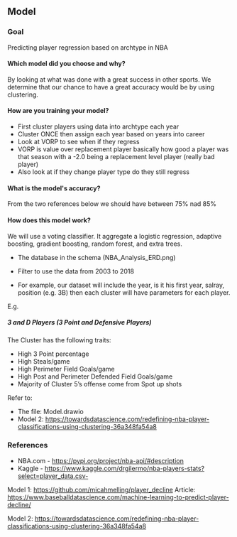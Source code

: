 ## Model

### Goal

Predicting player regression based on archtype in NBA

#### Which model did you choose and why?

By looking at what was done with a great success in other sports. We determine that our chance to have a great accuracy would be by using clustering.

#### How are you training your model?

- First cluster players using data into archtype each year
- Cluster ONCE then assign each year based on years into career
- Look at VORP to see when if they regress
- VORP is value over replacement player basically how good a player was that season with a -2.0 being a replacement level player (really bad player)
- Also look at if they change player type do they still regress

#### What is the model's accuracy?

From the two references below we should have between 75% nad 85%

#### How does this model work?

We will use a voting classifier. It aggregate a logistic regression, adaptive boosting, gradient boosting, random forest, and extra trees.

- The database in the schema (NBA_Analysis_ERD.png)

- Filter to use the data from 2003 to 2018

- For example, our dataset will include the year, is it his first year, salray, position (e.g. 3B) then each cluster will have parameters for each player.

E.g.

##### 3 and D Players (3 Point and Defensive Players)

The Cluster has the following traits:

- High 3 Point percentage
- High Steals/game
- High Perimeter Field Goals/game
- High Post and Perimeter Defended Field Goals/game
- Majority of Cluster 5’s offense come from Spot up shots

Refer to:

- The file: Model.drawio
- Model 2: https://towardsdatascience.com/redefining-nba-player-classifications-using-clustering-36a348fa54a8

### References

- NBA.com - https://pypi.org/project/nba-api/#description
- Kaggle - https://www.kaggle.com/drgilermo/nba-players-stats?select=player_data.csv-

Model 1: https://github.com/micahmelling/player_decline
Article: https://www.baseballdatascience.com/machine-learning-to-predict-player-decline/

Model 2: https://towardsdatascience.com/redefining-nba-player-classifications-using-clustering-36a348fa54a8
